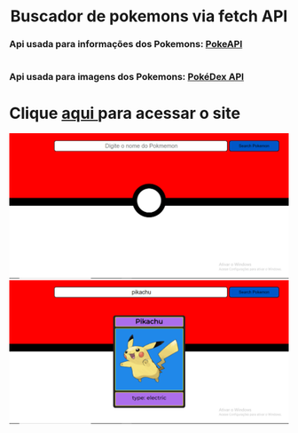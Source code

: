 <h1 align="center">Buscador de pokemons via fetch API</h1> 

<h3>Api usada para informações dos Pokemons: <a href="https://pokeapi.co/docs/v2">PokeAPI</a></h3>
<h1/>
<h3>Api usada para imagens dos Pokemons: <a href="https://pokedevs.gitbook.io/pokedex/resources/pokemon">PokéDex API</a></h3> 
<h1/>
<h1>Clique <a href="https://caiouser2.github.io/Buscador-de-pokemons-via-API/">aqui </a>para acessar o site</h1>

<img src="./images-example/Capturar.PNG">
<img src="./images-example/Capturar1.PNG">
